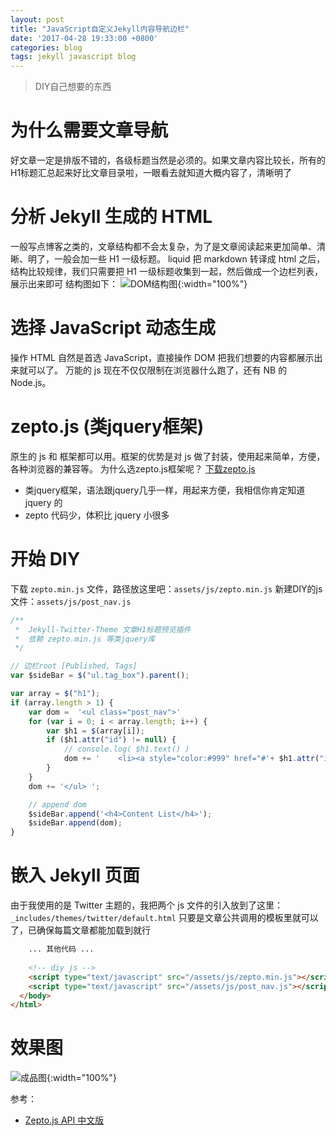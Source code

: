 ```yaml
---
layout: post
title: "JavaScript自定义Jekyll内容导航边栏"
date: '2017-04-28 19:33:00 +0800'
categories: blog
tags: jekyll javascript blog
---
```

> DIY自己想要的东西

# 为什么需要文章导航
好文章一定是排版不错的，各级标题当然是必须的。如果文章内容比较长，所有的H1标题汇总起来好比文章目录啦，一眼看去就知道大概内容了，清晰明了

# 分析 Jekyll 生成的 HTML
一般写点博客之类的，文章结构都不会太复杂，为了是文章阅读起来更加简单、清晰、明了，一般会加一些 H1 一级标题。
liquid 把 markdown 转译成 html 之后，结构比较规律，我们只需要把 H1 一级标题收集到一起，然后做成一个边栏列表，展示出来即可
结构图如下：
![DOM结构图](http://on6gnkbff.bkt.clouddn.com/20170428131614_jekyll-post-html-dom-structure.png){:width="100%"}

# 选择 JavaScript 动态生成
操作 HTML 自然是首选 JavaScript，直接操作 DOM 把我们想要的内容都展示出来就可以了。
万能的 js 现在不仅仅限制在浏览器什么跑了，还有 NB 的 Node.js。

# zepto.js (类jquery框架)
原生的 js 和 框架都可以用。框架的优势是对 js 做了封装，使用起来简单，方便，各种浏览器的兼容等。
为什么选zepto.js框架呢？ [下载zepto.js](http://www.css88.com/doc/zeptojs_api/#download)
- 类jquery框架，语法跟jquery几乎一样，用起来方便，我相信你肯定知道 jquery 的
- zepto 代码少，体积比 jquery 小很多

# 开始 DIY
下载 `zepto.min.js` 文件，路径放这里吧：`assets/js/zepto.min.js`
新建DIY的js文件：`assets/js/post_nav.js`
```javascript
/**
 *  Jekyll-Twitter-Theme 文章H1标题预览插件
 *  依赖 zepto.min.js 等类jquery库
 */

// 边栏root [Published, Tags]
var $sideBar = $("ul.tag_box").parent();

var array = $("h1");
if (array.length > 1) {
    var dom =  '<ul class="post_nav">'
    for (var i = 0; i < array.length; i++) {
        var $h1 = $(array[i]);
        if ($h1.attr("id") != null) {
            // console.log( $h1.text() )
            dom += '    <li><a style="color:#999" href="#'+ $h1.attr("id") +'">'+ $h1.text() +'</a></li>';
        }
    }
    dom += '</ul> ';

    // append dom
    $sideBar.append('<h4>Content List</h4>');
    $sideBar.append(dom);
}
```

# 嵌入 Jekyll 页面
由于我使用的是 Twitter 主题的，我把两个 js 文件的引入放到了这里：`_includes/themes/twitter/default.html`
只要是文章公共调用的模板里就可以了，已确保每篇文章都能加载到就行
```html
    ... 其他代码 ...
    
    <!-- diy js -->
    <script type="text/javascript" src="/assets/js/zepto.min.js"></script>
    <script type="text/javascript" src="/assets/js/post_nav.js"></script>
  </body>
</html>
```

# 效果图
![成品图](http://on6gnkbff.bkt.clouddn.com/20170428131613_jekyll-conent-navigation-preview.png){:width="100%"}


参考：
- [Zepto.js API 中文版](http://www.css88.com/doc/zeptojs_api/)

